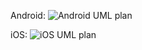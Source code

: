 Android:
![Android UML plan](https://i.gyazo.com/8a0d5ca8286acc739aa0af6fba0a3dca.png)

iOS:
![iOS UML plan](https://i.gyazo.com/3f891fea987192534d9f2577886a8553.jpg)
